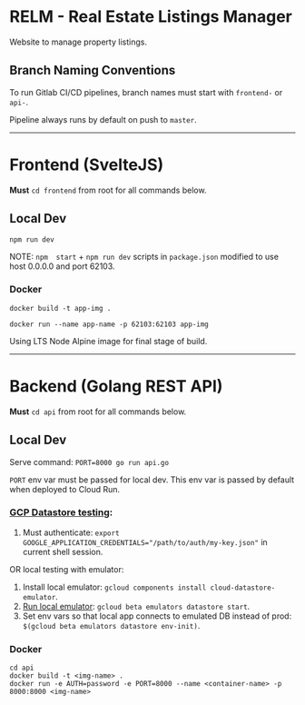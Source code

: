 # RELM - Real Estate Listings Manager

Website to manage property listings. 

## Branch Naming Conventions

To run Gitlab CI/CD pipelines, branch names must start with `frontend-` or `api-`. 

Pipeline always runs by default on push to `master`.

---

# Frontend (SvelteJS)

**Must** `cd frontend` from root for all commands below.

## Local Dev

`npm run dev`

NOTE: `npm  start` + `npm run dev` scripts in `package.json` modified to use host 0.0.0.0 and port 62103.

### Docker

`docker build -t app-img .`

`docker run --name app-name -p 62103:62103 app-img`

Using LTS Node Alpine image for final stage of build.

---

# Backend (Golang REST API)

**Must** `cd api` from root for all commands below.

## Local Dev

Serve command: `PORT=8000 go run api.go`

`PORT` env var must be passed for local dev. This env var is passed by default when deployed to Cloud Run.

### [GCP Datastore testing](https://cloud.google.com/datastore/docs/reference/libraries#client-libraries-install-go):

1. Must authenticate: `export GOOGLE_APPLICATION_CREDENTIALS="/path/to/auth/my-key.json"` in current shell session.

OR local testing with emulator:

1. Install local emulator: `gcloud components install cloud-datastore-emulator`.
2. [Run local emulator](https://cloud.google.com/datastore/docs/tools/datastore-emulator): `gcloud beta emulators datastore start`.
3. Set env vars so that local app connects to emulated DB instead of prod: `$(gcloud beta emulators datastore env-init)`.

### Docker

```
cd api
docker build -t <img-name> .
docker run -e AUTH=password -e PORT=8000 --name <container-name> -p 8000:8000 <img-name>
```
